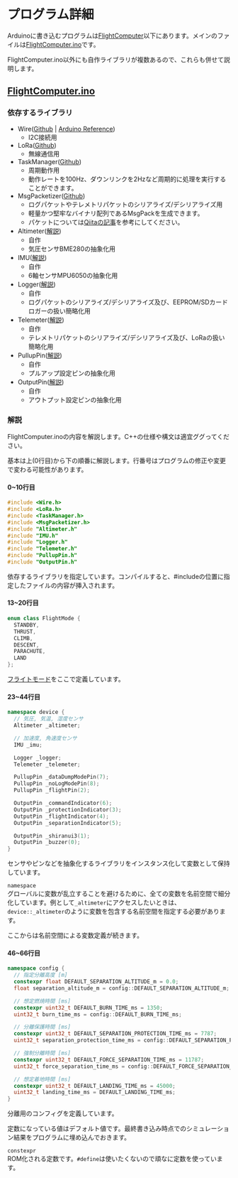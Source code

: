 # プログラム詳細

Arduinoに書き込むプログラムは[FlightComputer](../FlightComputer/)以下にあります。メインのファイルは[FlightComputer.ino](../FlightComputer/FlightComputer.ino)です。

FlightComputer.ino以外にも自作ライブラリが複数あるので、これらも併せて説明します。

## [FlightComputer.ino](../FlightComputer/FlightComputer.ino)

### 依存するライブラリ

- Wire([Github](https://github.com/arduino/ArduinoCore-avr/tree/master/libraries/Wire) | [Arduino Reference](https://www.arduino.cc/reference/en/language/functions/communication/wire/))
  - I2C接続用
- LoRa([Github](https://github.com/sandeepmistry/arduino-LoRa))
  - 無線通信用
- TaskManager([Github](https://github.com/hideakitai/TaskManager))
  - 周期動作用
  - 動作レートを100Hz、ダウンリンクを2Hzなど周期的に処理を実行することができます。
- MsgPacketizer([Github](https://github.com/hideakitai/MsgPacketizer))
  - ログパケットやテレメトリパケットのシリアライズ/デシリアライズ用
  - 軽量かつ堅牢なバイナリ配列であるMsgPackを生成できます。
  - パケットについては[Qiitaの記事](https://qiita.com/hideakitai/items/347985528656be03b620#%E3%82%A8%E3%83%B3%E3%82%B3%E3%83%BC%E3%83%89)を参考にしてください。
- Altimeter([解説]())
  - 自作
  - 気圧センサBME280の抽象化用
- IMU([解説]())
  - 自作
  - 6軸センサMPU6050の抽象化用
- Logger([解説]())
  - 自作
  - ログパケットのシリアライズ/デシリアライズ及び、EEPROM/SDカードロガーの扱い簡略化用
- Telemeter([解説]())
  - 自作
  - テレメトリパケットのシリアライズ/デシリアライズ及び、LoRaの扱い簡略化用
- PullupPin([解説]())
  - 自作
  - プルアップ設定ピンの抽象化用
- OutputPin([解説]())
  - 自作
  - アウトプット設定ピンの抽象化用

### 解説

FlightComputer.inoの内容を解説します。C++の仕様や構文は適宜ググってください。

基本は上(0行目)から下の順番に解説します。行番号はプログラムの修正や変更で変わる可能性があります。

#### 0~10行目

```cpp
#include <Wire.h>
#include <LoRa.h>
#include <TaskManager.h>
#include <MsgPacketizer.h>
#include "Altimeter.h"
#include "IMU.h"
#include "Logger.h"
#include "Telemeter.h"
#include "PullupPin.h"
#include "OutputPin.h"
```

依存するライブラリを指定しています。コンパイルすると、#includeの位置に指定したファイルの内容が挿入されます。

#### 13~20行目

```cpp
enum class FlightMode {
  STANDBY,
  THRUST,
  CLIMB,
  DESCENT,
  PARACHUTE,
  LAND
};
```

[フライトモード](../README.md#フライトモード)をここで定義しています。

#### 23~44行目

```cpp
namespace device {
  // 気圧, 気温, 湿度センサ
  Altimeter _altimeter;

  // 加速度, 角速度センサ
  IMU _imu;

  Logger _logger;
  Telemeter _telemeter;

  PullupPin _dataDumpModePin(7);
  PullupPin _noLogModePin(8);
  PullupPin _flightPin(2);

  OutputPin _commandIndicator(6);
  OutputPin _protectionIndicator(3);
  OutputPin _flightIndicator(4);
  OutputPin _separationIndicator(5);

  OutputPin _shiranui3(1);
  OutputPin _buzzer(0);
}
```

センサやピンなどを抽象化するライブラリをインスタンス化して変数として保持しています。

`namespace`  
グローバルに変数が乱立することを避けるために、全ての変数を名前空間で細分化しています。例として`_altimeter`にアクセスしたいときは、`device::_altimeter`のように変数を包含する名前空間を指定する必要があります。

ここからは名前空間による変数定義が続きます。

#### 46~66行目

```cpp
namespace config {
  // 指定分離高度 [m]
  constexpr float DEFAULT_SEPARATION_ALTITUDE_m = 0.0;
  float separation_altitude_m = config::DEFAULT_SEPARATION_ALTITUDE_m;

  // 想定燃焼時間 [ms]
  constexpr uint32_t DEFAULT_BURN_TIME_ms = 1350;
  uint32_t burn_time_ms = config::DEFAULT_BURN_TIME_ms;

  // 分離保護時間 [ms]
  constexpr uint32_t DEFAULT_SEPARATION_PROTECTION_TIME_ms = 7787;
  uint32_t separation_protection_time_ms = config::DEFAULT_SEPARATION_PROTECTION_TIME_ms;

  // 強制分離時間 [ms]
  constexpr uint32_t DEFAULT_FORCE_SEPARATION_TIME_ms = 11787;
  uint32_t force_separation_time_ms = config::DEFAULT_FORCE_SEPARATION_TIME_ms;

  // 想定着地時間 [ms]
  constexpr uint32_t DEFAULT_LANDING_TIME_ms = 45000;
  uint32_t landing_time_ms = DEFAULT_LANDING_TIME_ms;
}
```

分離用のコンフィグを定義しています。

定数になっている値はデフォルト値です。最終書き込み時点でのシミュレーション結果をプログラムに埋め込んでおきます。

`constexpr`  
ROM化される定数です。`#define`は使いたくないので頑なに定数を使っています。
